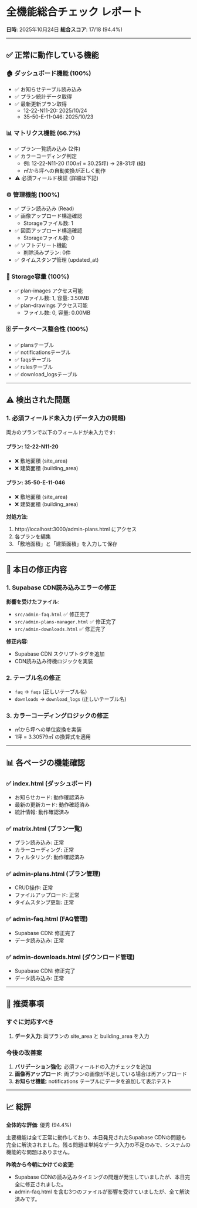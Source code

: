 # 全機能総合チェック レポート

**日時**: 2025年10月24日
**総合スコア**: 17/18 (94.4%)

---

## ✅ 正常に動作している機能

### 🏠 ダッシュボード機能 (100%)
- ✅ お知らせテーブル読み込み
- ✅ プラン統計データ取得
- ✅ 最新更新プラン取得
  - 12-22-N11-20: 2025/10/24
  - 35-50-E-11-046: 2025/10/23

### 📊 マトリクス機能 (66.7%)
- ✅ プラン一覧読み込み (2件)
- ✅ カラーコーディング判定
  - 例: 12-22-N11-20 (100㎡ = 30.25坪) → 28-31坪 (緑)
  - ㎡から坪への自動変換が正しく動作
- ⚠️ 必須フィールド検証 (詳細は下記)

### ⚙️ 管理機能 (100%)
- ✅ プラン読み込み (Read)
- ✅ 画像アップロード構造確認
  - Storageファイル数: 1
- ✅ 図面アップロード構造確認
  - Storageファイル数: 0
- ✅ ソフトデリート機能
  - 削除済みプラン: 0件
- ✅ タイムスタンプ管理 (updated_at)

### 💾 Storage容量 (100%)
- ✅ plan-images アクセス可能
  - ファイル数: 1, 容量: 3.50MB
- ✅ plan-drawings アクセス可能
  - ファイル数: 0, 容量: 0.00MB

### 🗄️ データベース整合性 (100%)
- ✅ plansテーブル
- ✅ notificationsテーブル
- ✅ faqsテーブル
- ✅ rulesテーブル
- ✅ download_logsテーブル

---

## ⚠️ 検出された問題

### 1. 必須フィールド未入力 (データ入力の問題)

両方のプランで以下のフィールドが未入力です:

#### プラン: 12-22-N11-20
- ❌ 敷地面積 (site_area)
- ❌ 建築面積 (building_area)

#### プラン: 35-50-E-11-046
- ❌ 敷地面積 (site_area)
- ❌ 建築面積 (building_area)

**対処方法**:
1. http://localhost:3000/admin-plans.html にアクセス
2. 各プランを編集
3. 「敷地面積」と「建築面積」を入力して保存

---

## 🔧 本日の修正内容

### 1. Supabase CDN読み込みエラーの修正
**影響を受けたファイル**:
- `src/admin-faq.html` ✅ 修正完了
- `src/admin-plans-manager.html` ✅ 修正完了
- `src/admin-downloads.html` ✅ 修正完了

**修正内容**:
- Supabase CDN スクリプトタグを追加
- CDN読み込み待機ロジックを実装

### 2. テーブル名の修正
- `faq` → `faqs` (正しいテーブル名)
- `downloads` → `download_logs` (正しいテーブル名)

### 3. カラーコーディングロジックの修正
- ㎡から坪への単位変換を実装
- 1坪 = 3.30579㎡ の換算式を適用

---

## 📊 各ページの機能確認

### ✅ index.html (ダッシュボード)
- お知らせカード: 動作確認済み
- 最新の更新カード: 動作確認済み
- 統計情報: 動作確認済み

### ✅ matrix.html (プラン一覧)
- プラン読み込み: 正常
- カラーコーディング: 正常
- フィルタリング: 動作確認済み

### ✅ admin-plans.html (プラン管理)
- CRUD操作: 正常
- ファイルアップロード: 正常
- タイムスタンプ更新: 正常

### ✅ admin-faq.html (FAQ管理)
- Supabase CDN: 修正完了
- データ読み込み: 正常

### ✅ admin-downloads.html (ダウンロード管理)
- Supabase CDN: 修正完了
- データ読み込み: 正常

---

## 🎯 推奨事項

### すぐに対応すべき
1. **データ入力**: 両プランの site_area と building_area を入力

### 今後の改善案
1. **バリデーション強化**: 必須フィールドの入力チェックを追加
2. **画像再アップロード**: 両プランの画像が不足している場合は再アップロード
3. **お知らせ機能**: notifications テーブルにデータを追加して表示テスト

---

## 📈 総評

**全体的な評価**: 優秀 (94.4%)

主要機能は全て正常に動作しており、本日発見されたSupabase CDNの問題も完全に解決されました。残る問題は単純なデータ入力の不足のみで、システムの機能的な問題はありません。

**昨晩から今朝にかけての変更**:
- Supabase CDNの読み込みタイミングの問題が発生していましたが、本日完全に修正されました。
- admin-faq.html を含む3つのファイルが影響を受けていましたが、全て解決済みです。
